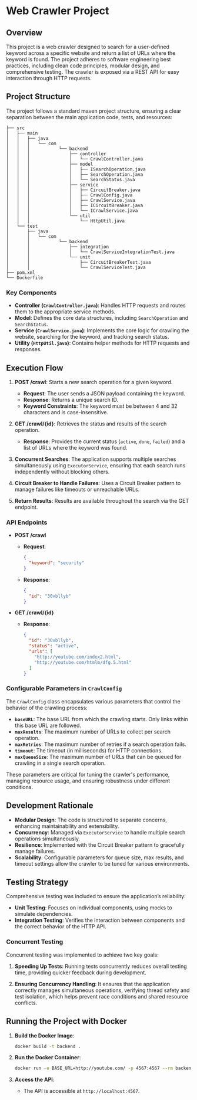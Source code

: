 
# Web Crawler Project

## Overview

This project is a web crawler designed to search for a user-defined keyword across a specific website and return a list of URLs where the keyword is found. The project adheres to software engineering best practices, including clean code principles, modular design, and comprehensive testing. The crawler is exposed via a REST API for easy interaction through HTTP requests.

## Project Structure

The project follows a standard maven project structure, ensuring a clear separation between the main application code, tests, and resources:

```
├── src
│   ├── main
│   │   ├── java
│   │   │   └── com
│   │   │           └── backend
│   │   │               ├── controller
│   │   │               │   └── CrawlController.java
│   │   │               ├── model
│   │   │               │   ├── ISearchOperation.java
│   │   │               │   ├── SearchOperation.java
│   │   │               │   └── SearchStatus.java
│   │   │               ├── service
│   │   │               │   ├── CircuitBreaker.java
│   │   │               │   ├── CrawlConfig.java
│   │   │               │   ├── CrawlService.java
│   │   │               │   ├── ICircuitBreaker.java
│   │   │               │   └── ICrawlService.java
│   │   │               └── util
│   │   │                   └── HttpUtil.java
│   └── test
│       ├── java
│       │   └── com
│       │           └── backend
│       │               ├── integration
│       │               │   └── CrawlServiceIntegrationTest.java
│       │               └── unit
│       │                   ├── CircuitBreakerTest.java
│       │                   └── CrawlServiceTest.java
├── pom.xml
└── Dockerfile
```

### Key Components

- **Controller (`CrawlController.java`)**: Handles HTTP requests and routes them to the appropriate service methods.
- **Model**: Defines the core data structures, including `SearchOperation` and `SearchStatus`.
- **Service (`CrawlService.java`)**: Implements the core logic for crawling the website, searching for the keyword, and tracking search status.
- **Utility (`HttpUtil.java`)**: Contains helper methods for HTTP requests and responses.

## Execution Flow

1. **POST /crawl**: Starts a new search operation for a given keyword.
    - **Request**: The user sends a JSON payload containing the keyword.
    - **Response**: Returns a unique search ID.
    - **Keyword Constraints**: The keyword must be between 4 and 32 characters and is case-insensitive.

2. **GET /crawl/{id}**: Retrieves the status and results of the search operation.
    - **Response**: Provides the current status (`active`, `done`, `failed`) and a list of URLs where the keyword was found.

3. **Concurrent Searches**: The application supports multiple searches simultaneously using `ExecutorService`, ensuring that each search runs independently without blocking others.

4. **Circuit Breaker to Handle Failures**: Uses a Circuit Breaker pattern to manage failures like timeouts or unreachable URLs.

5. **Return Results**: Results are available throughout the search via the GET endpoint.

### API Endpoints

- **POST /crawl**
    - **Request**:
      ```json
      {
        "keyword": "security"
      }
      ```
    - **Response**:
      ```json
      {
        "id": "30vbllyb"
      }
      ```

- **GET /crawl/{id}**
    - **Response**:
      ```json
      {
        "id": "30vbllyb",
        "status": "active",
        "urls": [
          "http://youtube.com/index2.html",
          "http://youtube.com/htmlm/dfg.5.html"
        ]
      }
      ```

### Configurable Parameters in `CrawlConfig`

The `CrawlConfig` class encapsulates various parameters that control the behavior of the crawling process:

- **`baseURL`**: The base URL from which the crawling starts. Only links within this base URL are followed.
- **`maxResults`**: The maximum number of URLs to collect per search operation.
- **`maxRetries`**: The maximum number of retries if a search operation fails.
- **`timeout`**: The timeout (in milliseconds) for HTTP connections.
- **`maxQueueSize`**: The maximum number of URLs that can be queued for crawling in a single search operation.

These parameters are critical for tuning the crawler's performance, managing resource usage, and ensuring robustness under different conditions.

## Development Rationale

- **Modular Design**: The code is structured to separate concerns, enhancing maintainability and extensibility.
- **Concurrency**: Managed via `ExecutorService` to handle multiple search operations simultaneously.
- **Resilience**: Implemented with the Circuit Breaker pattern to gracefully manage failures.
- **Scalability**: Configurable parameters for queue size, max results, and timeout settings allow the crawler to be tuned for various environments.

## Testing Strategy

Comprehensive testing was included to ensure the application’s reliability:

- **Unit Testing**: Focuses on individual components, using mocks to simulate dependencies.
- **Integration Testing**: Verifies the interaction between components and the correct behavior of the HTTP API.

### Concurrent Testing

Concurrent testing was implemented to achieve two key goals:

1. **Speeding Up Tests**: Running tests concurrently reduces overall testing time, providing quicker feedback during development.

2. **Ensuring Concurrency Handling**: It ensures that the application correctly manages simultaneous operations, verifying thread safety and test isolation, which helps prevent race conditions and shared resource conflicts.

## Running the Project with Docker

1. **Build the Docker Image**:
   ```bash
   docker build -t backend .
   ```

2. **Run the Docker Container**:
   ```bash
   docker run -e BASE_URL=http://youtube.com/ -p 4567:4567 --rm backend
   ```

3. **Access the API**:
    - The API is accessible at `http://localhost:4567`.
